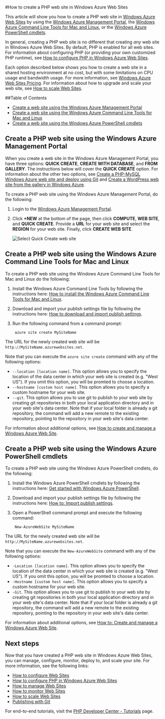 <properties linkid="dev-php-how-to-php-web site" urlDisplayName="PHP Web Site" pageTitle="How to create a PHP web site in Windows Azure Web Sites" metaKeywords="PHP Azure Web Sites" metaDescription="Learn how to create a PHP web site in Windows Azure Web Sites" metaCanonical="" umbracoNaviHide="0" disqusComments="1" writer="bswan" editor="mollybos" manager="paulettm" />

<div chunk="../chunks/article-left-menu.md" />

#How to create a PHP web site in Windows Azure Web Sites

This article will show you how to create a PHP web site in [Windows Azure Web Sites][waws] by using the [Windows Azure Management Portal], the [Windows Azure Command Line Tools for Mac and Linux][xplat-tools], or the [Windows Azure PowerShell cmdlets][powershell-cmdlets].

In general, creating a PHP web site is no different that creating *any* web site in Windows Azure Web Sites. By default, PHP is enabled for all web sites. For information about configuring PHP (or providing your own customized PHP runtime), see [How to configure PHP in Windows Azure Web Sites][configure-php].

Each option described below shows you how to create a web site in a shared hosting environment at no cost, but with some limitations on CPU usage and bandwidth usage. For more information, see [Windows Azure Web Sites Pricing][websites-pricing]. For information about how to upgrade and scale your web site, see [How to scale Web Sites][scale-websites].

##Table of Contents
* [Create a web site using the Windows Azure Management Portal](#portal)
* [Create a web site using the Windows Azure Command Line Tools for Mac and Linux](#XplatTools)
* [Create a web site using the Windows Azure PowerShell cmdlets](#PowerShell)

<h2><a id="portal"></a>Create a PHP web site using the Windows Azure Management Portal</h2>

When you create a web site in the Windows Azure Management Portal, you have three options: **QUICK CREATE**, **CREATE WITH DATABASE**, and **FROM GALLERY**. The instructions below will cover the **QUICK CREATE** option. For information about the other two options, see [Create a PHP-MySQL Windows Azure web site and deploy using Git][website-mysql-git] and [Create a WordPress web site from the gallery in Windows Azure][wordpress-gallery].

To create a PHP web site using the Windows Azure Management Portal, do the following:

1. Login to the [Windows Azure Management Portal].
2. Click **+NEW** at the bottom of the page, then click **COMPUTE**, **WEB SITE**, and **QUICK CREATE**. Provide a **URL** for your web site and select the **REGION** for your web site. Finally, click **CREATE WEB SITE**.

	![Select Quick Create web site](../Media/select-quickcreate-website.png)

<h2><a id="XplatTools"></a>Create a PHP web site using the Windows Azure Command Line Tools for Mac and Linux</h2>

To create a PHP web site using the Windows Azure Command Line Tools for Mac and Linux do the following:

1. Install the Windows Azure Command Line Tools by following the instructions here: [How to install the Windows Azure Command Line Tools for Mac and Linux](/en-us/develop/php/how-to-guides/command-line-tools/#Download).

2. Download and import your publish settings file by following the instructions here: [How to download and import publish settings](/en-us/develop/php/how-to-guides/command-line-tools/#Account).

3. Run the following command from a command prompt:

		azure site create MySiteName

The URL for the newly created web site will be  `http://MySiteName.azurewebsites.net`.  
 
Note that you can execute the `azure site create` command with any of the following options:

* `--location [location name]`. This option allows you to specify the location of the data center in which your web site is created (e.g. "West US"). If you omit this option, you will be promted to choose a location.
* `--hostname [custom host name]`. This option allows you to specify a custom hostname for your web site.
* `--git`. This option allows you to use git to publish to your web site by creating git repositories in both your local application directory and in your web site's data center. Note that if your local folder is already a git repository, the command will add a new remote to the existing repository, pointing to the repository in your web site's data center.

For information about additional options, see [How to create and manage a Windows Azure Web Site](/en-us/develop/php/how-to-guides/command-line-tools/#WebSites).

<h2><a id="PowerShell"></a>Create a PHP web site using the Windows Azure PowerShell cmdlets</h2>

To create a PHP web site using the Windows Azure PowerShell cmdlets, do the following:

1. Install the Windows Azure PowerShell cmdlets by following the instructions here: [Get started with Windows Azure PowerShell](/en-us/develop/php/how-to-guides/powershell-cmdlets/#GetStarted).

2. Download and import your publish settings file by following the instructions here: [How to: Import publish settings](/en-us/develop/php/how-to-guides/powershell-cmdlets/#ImportPubSettings).

3. Open a PowerShell command prompt and execute the following command:

		New-AzureWebSite MySiteName

The URL for the newly created web site will be  `http://MySiteName.azurewebsites.net`.  
 
Note that you can execute the `New-AzureWebSite` command with any of the following options:

* `-Location [location name]`. This option allows you to specify the location of the data center in which your web site is created (e.g. "West US"). If you omit this option, you will be promted to choose a location.
* `-Hostname [custom host name]`. This option allows you to specify a custom hostname for your web site.
* `-Git`. This option allows you to use git to publish to your web site by creating git repositories in both your local application directory and in your web site's data center. Note that if your local folder is already a git repository, the command will add a new remote to the existing repository, pointing to the repository in your web site's data center.

For information about additional options, see [How to: Create and manage a Windows Azure Web Site](/en-us/develop/php/how-to-guides/powershell-cmdlets/#WebSite).

<h2><a id="NextSteps"></a>Next steps</h2>

Now that you have created a PHP web site in Windows Azure Web Sites, you can manage, configure, monitor, deploy to, and scale your site. For more information, see the following links:

* [How to configure Web Sites](/en-us/manage/services/web-sites/how-to-configure-websites/)
* [How to configure PHP in Windows Azure Web Sites][configure-php]
* [How to manage Web Sites](/en-us/manage/services/web-sites/how-to-manage-websites/)
* [How to monitor Web Sites](/en-us/manage/services/web-sites/how-to-monitor-websites/)
* [How to scale Web Sites](/en-us/manage/services/web-sites/how-to-monitor-websites/)
* [Publishing with Git](/en-us/develop/php/common-tasks/publishing-with-git/)

For end-to-end tutorials, visit the [PHP Developer Center - Tutorials](/en-us/develop/php/tutorials/) page.

[waws]: /en-us/manage/services/web-sites/
[Windows Azure Management Portal]: http://manage.windowsazure.com/
[xplat-tools]: /en-us/develop/php/how-to-guides/command-line-tools/
[powershell-cmdlets]: /en-us/develop/php/how-to-guides/powershell-cmdlets/
[configure-php]: /en-us/develop/php/common-tasks/configure-php-web-site/
[website-mysql-git]: /en-us/develop/php/tutorials/website-w-mysql-and-git/
[wordpress-gallery]: /en-us/develop/php/tutorials/website-from-gallery/
[websites-pricing]: /en-us/pricing/details/#header-1
[scale-websites]: /en-us/manage/services/web-sites/how-to-scale-websites/


